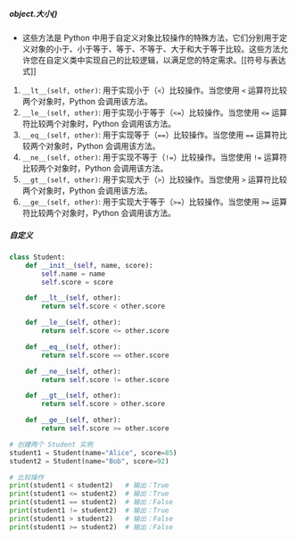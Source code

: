 ##### **object.__大小__()**
- 这些方法是 Python 中用于自定义对象比较操作的特殊方法，它们分别用于定义对象的小于、小于等于、等于、不等于、大于和大于等于比较。这些方法允许您在自定义类中实现自己的比较逻辑，以满足您的特定需求。[[符号与表达式]]
1. `__lt__(self, other)`: 用于实现小于（`<`）比较操作。当您使用 `<` 运算符比较两个对象时，Python 会调用该方法。
2. `__le__(self, other)`: 用于实现小于等于（`<=`）比较操作。当您使用 `<=` 运算符比较两个对象时，Python 会调用该方法。
3. `__eq__(self, other)`: 用于实现等于（`==`）比较操作。当您使用 `==` 运算符比较两个对象时，Python 会调用该方法。
4. `__ne__(self, other)`: 用于实现不等于（`!=`）比较操作。当您使用 `!=` 运算符比较两个对象时，Python 会调用该方法。
5. `__gt__(self, other)`: 用于实现大于（`>`）比较操作。当您使用 `>` 运算符比较两个对象时，Python 会调用该方法。
6. `__ge__(self, other)`: 用于实现大于等于（`>=`）比较操作。当您使用 `>=` 运算符比较两个对象时，Python 会调用该方法。
##### 自定义
```python
class Student:
    def __init__(self, name, score):
        self.name = name
        self.score = score

    def __lt__(self, other):
        return self.score < other.score

    def __le__(self, other):
        return self.score <= other.score

    def __eq__(self, other):
        return self.score == other.score

    def __ne__(self, other):
        return self.score != other.score

    def __gt__(self, other):
        return self.score > other.score

    def __ge__(self, other):
        return self.score >= other.score

# 创建两个 Student 实例
student1 = Student(name="Alice", score=85)
student2 = Student(name="Bob", score=92)

# 比较操作
print(student1 < student2)   # 输出：True
print(student1 <= student2)  # 输出：True
print(student1 == student2)  # 输出：False
print(student1 != student2)  # 输出：True
print(student1 > student2)   # 输出：False
print(student1 >= student2)  # 输出：False

```